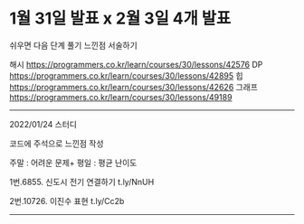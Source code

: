 1월 31일 발표 x 2월 3일 4개 발표
========================================================================

쉬우면 다음 단계 풀기
느낀점 서술하기

해시 https://programmers.co.kr/learn/courses/30/lessons/42576
DP https://programmers.co.kr/learn/courses/30/lessons/42895
힙 https://programmers.co.kr/learn/courses/30/lessons/42626
그래프 https://programmers.co.kr/learn/courses/30/lessons/49189


-----------------------------------------------------------------------

2022/01/24 스터디

코드에 주석으로 느낀점 작성

주말 : 어려운 문제+
평일  : 평균 난이도

  1번.6855. 신도시 전기 연결하기     t.ly/NnUH

  2번.10726. 이진수 표현            t.ly/Cc2b
  
--------------------------------------------------------------------------------------------------------------------------------------------------------------------
